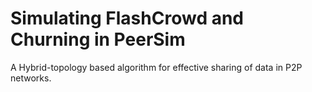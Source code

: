 # Simulating FlashCrowd and Churning in PeerSim

A Hybrid-topology based algorithm for effective sharing of data in P2P networks.
